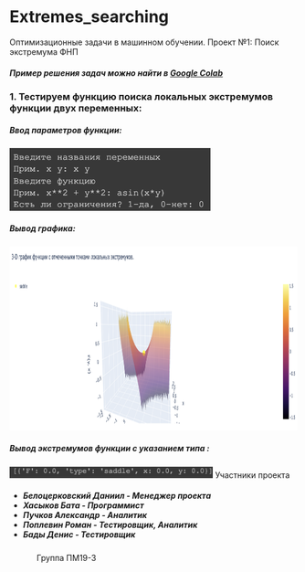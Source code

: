# Extremes_searching
Оптимизационные задачи в машинном обучении. Проект №1: Поиск экстремума ФНП 
<html>
	<body>
		<h5>Пример решения задач можно найти в <a href="https://colab.research.google.com/drive/1xLtdHvt_uzSe5WTcJyDnWl29NNuvlmEE?usp=sharing">Google Colab</a> </h5>
		<h3>1. Тестируем функцию поиска локальных экстремумов функции двух переменных: </h3>
		<h5>Ввод параметров функции: </h5> 
		<img src="Images/Screen Shot 2022-03-06 at 22.23.29.png"
		     height="110px">
		<h5>Вывод графика: </h5> 
		<img src="Images/Screen Shot 2022-03-06 at 22.24.37.png"
		     height="322px">
		<h5>Вывод экстремумов функции с указанием типа : </h5> 
		<img src="Images/Screen Shot 2022-03-06 at 22.25.23.png"
		     height="20px">
		Участники проекта
		<ul>
		<h5>
		<li>Белоцерковский Даниил - Менеджер проектa</li>
		<li>Хасыков Бата - Программист</li>
		<li>Пучков Александр - Аналитик</li>
		<li>Поплевин Роман - Тестировщик, Аналитик</li>
		<li>Бады Денис - Тестировщик</li>
		</h5>
		<ul>
  </body>

</html>
Группа ПМ19-3
